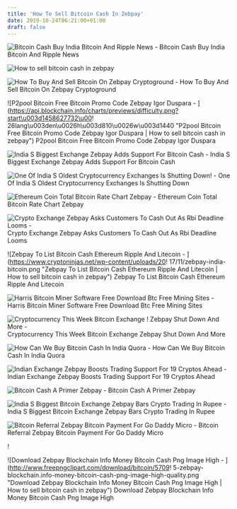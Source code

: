 ```yaml
---
title: 'How To Sell Bitcoin Cash In Zebpay'
date: 2019-10-24T06:21:00+01:00
draft: false
---
```


![Bitcoin Cash Buy India Bitcoin And Ripple News - ](http://bitcoinly.in/wp-content/uploads/2017/02/Zebpay-1024x917.png "Bitcoin Cash Buy India Bitcoin And Ripple News | How to sell bitcoin cash in zebpay") Bitcoin Cash Buy India Bitcoin And Ripple News

![How to sell bitcoin cash in zebpay](https://miro.medium.com/max/1200/1*dcLCs0Vif0Rq-YgP6BKBXw.png "How to sell bitcoin cash in zebpay") 

![How To Buy And Sell Bitcoin On Zebpay Cryptoground - ](https://www.cryptoground.com/storage/forum/1510317544_cgforum.jpg "How To Buy And Sell Bitcoin On Zebpay Cryptoground | How to sell bitcoin cash in zebpay") How To Buy And Sell Bitcoin On Zebpay Cryptoground

![P2pool Bitcoin Free Bitcoin Promo Code Zebpay Igor Duspara - ](https://api.blockchain.info/charts/previews/difficulty.png?start\u003d1458627732\u00!   26lang\u003den\u0026h\u003d810\u0026w\u003d1440 "P2pool Bitcoin Free Bitcoin Promo Code Zebpay Igor Duspara | How to sell bitcoin cash in zebpay") P2pool Bitcoin Free Bitcoin Promo Code Zebpay Igor Duspara

![India S Biggest Exchange Zebpay Adds Support For Bitcoin Cash - ](https://i0.wp.com/www.crypto-news.in/wp-content/uploads/2017/10/zebpay-bitcoin-cryptonews-india.jpg?fit=700%2C450&ssl=1 "India S Biggest Exchange Zebpay Adds Support For Bitcoin Cash | How to sell bitcoin cash in zebpay") India S Biggest Exchange Zebpay Adds Support For Bitcoin Cash

![One Of India S Oldest Cryptocurrency Exchanges Is Shutting Down!    - ](https://490z7i45htbb1f4tty9mdpi6-wpengine.netdna-ssl.com/wp-content/uploads/2018/09/Crypto_Currency-Update-Inside-2.jpg "One Of India S Oldest Cryptocurrency Exchanges Is !   Shutting Down | How to sell bitcoin cash in zebpay") One Of India S Oldest Cryptocurrency Exchanges Is Shutting Down

![Ethereum Coin Total Bitcoin Rate Chart Zebpay - ](https://btcmanager.com/wp-content/uploads/2019/04/BTC-Price-Movement-April-17-2019-Image.jpg "Ethereum Coin Total Bitcoin Rate Chart Zebpay | How to sell bitcoin cash in zebpay") Ethereum Coin Total Bitcoin Rate Chart Zebpay

![Crypto Exchange Zebpay Asks Customers To Cash Out As Rbi Deadline Looms - ](https://i0.wp.com/www.medianama.com/wp-content/uploads/Zebpay-RBI.png?fit=800%2C450&ssl=1 "Crypto Exchange Zebpay Asks Customers To Cash Out As Rbi Deadline Looms | How to sell bitcoin cash in zebpay") Crypto Exchange Zebpay Asks Customers To Cash Out As Rbi Deadline Looms

![Zebpay To List Bitcoin Cash Ethereum Ripple And Litecoin - ](https://www.cryptoninjas.net/wp-content/uploads/20!   17/11/zebpay-india-bitcoin.png "Zebpay To List Bitcoin Cash Ethereum Ripple And Litecoin | How to sell bitcoin cash in zebpay") Zebpay To List Bitcoin Cash Ethereum Ripple And Litecoin

![Harris Bitcoin Miner Software Free Download Btc Free Mining Sites - ](http://impactcontent.info/wp-content/uploads/2018/10/dogecoin-value-chart-wonderfully-dogebtc-chart-and-quotes-cryptocurrencies-dogecoin-of-dogecoin-value-chart-1.png "Harris Bitcoin Miner Software Free Download Btc Free Mining Sites | How to sell bitcoin cash in zebpay") Harris Bitcoin Miner Software Free Download Btc Free Mining Sites

![Cryptocurrency This Week Bitcoin Exchange !   Zebpay Shut Down And More - ](https://i2.wp.com/cdn.inc42.com/wp-content/uploads/2018/09/crypto-24-29-Sep-2018.jpg?fit=690%2C518&ssl=1 "Cryptocurrency This Week Bitcoin E!   xchange Zebpay Shut Down And More | How to sell bitcoin cash in zebpay") Cryptocurrency This Week Bitcoin Exchange Zebpay Shut Down And More

![How Can We Buy Bitcoin Cash In India Quora - ](https://qph.fs.quoracdn.net/main-qimg-84c8e857b7ce5ee47426b1d88ebc2fb4 "How Can We Buy Bitcoin Cash In India Quora | How to sell bitcoin cash in zebpay") How Can We Buy Bitcoin Cash In India Quora

![Indian Exchange Zebpay Boosts Trading Support For 19 Cryptos Ahead - ](https://news.bitcoin.com/wp-content/uploads/2018/06/zebpay-banner-1520x1024.png "Indian Exchange Zebpay Boosts Trading Support For 19 Cryptos Ahead | How to sell bitcoin cash in zebpay") Indian Exchange Zebpay Boosts Trading Support For 19 Cryptos Ahead

![Bitcoin Cash A Primer Zebpay - ](https://miro.medium.com/max/1200/1*dcLCs0Vif0Rq-YgP6BKBXw.png "Bitcoin Cash A Primer Zebpay | How to sell bitcoin cash in zebpay") Bitcoin Cash A Primer Zebpay

![India S Biggest Bitcoin Exchange Zebpay Bars Crypto Trading In Rupee - ](https://smedia2.intoday.in/btmt/images/stories//Newstaffpics/zebpay_070418071345.jpg "India S Biggest Bitcoin Exchange Zebpay Bars Crypto Trading In Rupee | How to sell bitcoin cash in zebpay") India S Biggest Bitcoin Exchange Zebpay Bars Crypto Trading In Rupee

![Bitcoin Referral Zebpay Bitcoin Payment For Go Daddy Micro - ](https://1.bp.blogspot.com/-K-kjgiHLrW4/WKKyrtcfOmI/AAAAAAAAB9c/3JPt_8kF8pkJ3ZdhhKD_LW0sApjR5SwPgCEw/s640/zebpay.jpg "Bitcoin Referral Zebpay Bitcoin Payment For Go Daddy Micro | How to sell bitcoin cash in zebpay") Bitcoin Referral Zebpay Bitcoin Payment For Go Daddy Micro

!

![Download Zebpay Blockchain Info Money Bitcoin Cash Png Image High - ](http://www.freepngclipart.com/download/bitcoin/5709!   5-zebpay-blockchain.info-money-bitcoin-cash-png-image-high-quality.png "Download Zebpay Blockchain Info Money Bitcoin Cash Png Image High | How to sell bitcoin cash in zebpay") Download Zebpay Blockchain Info Money Bitcoin Cash Png Image High